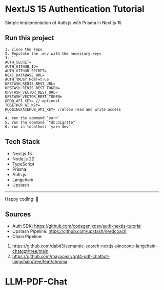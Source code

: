 # NextJS 15 Authentication Tutorial

Simple implementation of Auth.js with Prisma in Next.js 15

## Run this project

````
1. clone the repo
2. Populate the .env with the necessary keys
3. ```
AUTH_SECRET=
AUTH_GITHUB_ID=
AUTH_GITHUB_SECRET=
NEXT_DATABASE_URL=
AUTH_TRUST_HOST=true
UPSTASH_REDIS_REST_URL=
UPSTASH_REDIS_REST_TOKEN=
UPSTASH_VECTOR_REST_URL=
UPSTASH_VECTOR_REST_TOKEN=
GROQ_API_KEY= // optional
TOGETHER_AI_KEY=
HUGGINGFACEHUB_API_KEY= //allow read and write access
```
4. run the command `yarn`
5. run the command `"db:migrate"`
6. run in localhost `yarn dev` ```
````

## Tech Stack

- Next.js 15
- Node.js 22
- TypeScript
- Prisma
- Auth.js
- Langchain
- Upstash

---

Happy coding! 🚀

## Sources

- Auth SDK: https://github.com/codegenixdev/auth-nextjs-tutorial
- Upstash Pipeline: https://github.com/upstash/nerdcoach
- Chain Pipeline:

1. https://github.com/dabit3/semantic-search-nextjs-pinecone-langchain-chatgpt/tree/main
2. https://github.com/mayooear/gpt4-pdf-chatbot-langchain/tree/feat/chroma

# LLM-PDF-Chat
